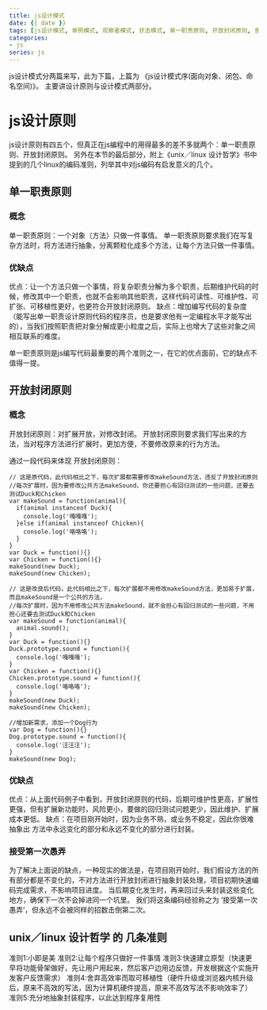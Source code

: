 ```yaml
---
title: js设计模式
date: {{ date }}
tags: [js设计模式, 单例模式, 观察者模式, 状态模式, 单一职责原则, 开放封闭原则, 舍弃高效率而取可移植性]
categories: 
- js
series: js
---
```


js设计模式分两篇来写，此为下篇，上篇为 《js设计模式序(面向对象、闭包、命名空间)》。
主要讲设计原则与设计模式两部分。

# js设计原则

js设计原则有四五个，但真正在js编程中的用得最多的差不多就两个：单一职责原则、开放封闭原则。
另外在本节的最后部分，附上《unix／linux 设计哲学》书中提到的几个linux的编码准则，列举其中对js编码有启发意义的几个。

## 单一职责原则

### 概念
单一职责原则：一个对象（方法）只做一件事情。
单一职责原则要求我们在写复杂方法时，将方法进行抽象，分离颗粒化成多个方法，让每个方法只做一件事情。
### 优缺点
优点：让一个方法只做一个事情，将复杂职责分解为多个职责，后期维护代码的时候，修改其中一个职责，也就不会影响其他职责，这样代码可读性、可维护性、可扩张、可移植性更好，也更符合开放封闭原则。
缺点：增加编写代码的复杂度（能写出单一职责设计原则代码的程序员，也是要求他有一定编程水平才能写出的），当我们按照职责把对象分解成更小粒度之后，实际上也增大了这些对象之间相互联系的难度。

单一职责原则是js编写代码最重要的两个准则之一，在它的优点面前，它的缺点不值得一提。

## 开放封闭原则

### 概念
开放封闭原则：对扩展开放，对修改封闭。
开放封闭原则要求我们写出来的方法，当对程序方法进行扩展时，更加方便，不要修改原来的行为方法。

通过一段代码来体现 开放封闭原则：
```
// 这是原代码，此代码相比之下，每次扩展都需要修改makeSound方法，违反了开放封闭原则
//每次扩展时，因为要修改公共方法makeSound，你还要担心有回归测试的一些问题，还要去测试Duck和Chicken
var makeSound = function(animal){
  if(animal instanceof Duck){
    console.log('嘎嘎嘎');
  }else if(animal instanceof Chicken){
    console.log('咯咯咯');
  }
}
var Duck = function(){}
var Chicken = function(){}
makeSound(new Duck);
makeSound(new Chicken);
```

```
// 这是改良后代码，此代码相比之下，每次扩展都不用修改makeSound方法，更加易于扩展，而且makeSound是一个公共的方法，
//每次扩展时，因为不用修改公共方法makeSound，就不会担心有回归测试的一些问题，不用担心还要去测试Duck和Chicken
var makeSound = function(animal){
  animal.sound();
}
var Duck = function(){}
Duck.prototype.sound = function(){
  console.log('嘎嘎嘎');
}
var Chicken = function(){}
Chicken.prototype.sound = function(){
  console.log('咯咯咯');
}
makeSound(new Duck);
makeSound(new Chicken);

//增加新需求，添加一个Dog行为
var Dog = function(){}
Dog.prototype.sound = function(){
  console.log('汪汪汪');
}
makeSound(new Dog);
```

### 优缺点
优点：从上面代码例子中看到，开放封闭原则的代码，后期可维护性更高，扩展性更强，但有扩展新功能时，风险更小，要做的回归测试问题更少，因此维护、扩展成本更低。
缺点：在项目刚开始时，因为业务不熟，或业务不稳定，因此你很难抽象出 方法中永远变化的部分和永远不变化的部分进行封装。

### 接受第一次愚弄
为了解决上面说的缺点，一种现实的做法是，在项目刚开始时，我们假设方法的所有部分都是不变化的，不对方法进行开放封闭进行抽象封装处理，项目初期快速编码完成需求，不影响项目进度。
当后期变化发生时，再来回过头来封装这些变化地方，确保下一次不会掉进同一个坑里。
我们将这条编码经验称之为 ‘接受第一次愚弄’，但永远不会被同样的招数击倒第二次。


## unix／linux 设计哲学 的 几条准则
准则1:小即是美
准则2:让每个程序只做好一件事情
准则3:快速建立原型（快速更早将功能骨架做好，先让用户用起来，然后客户边用边反馈，开发根据这个实施开发客户反馈需求）
准则4:舍弃高效率而取可移植性（硬件升级或浏览器内核升级后，原来不高效的写法，因为计算机硬件提高，原来不高效写法不影响效率了）
准则5:充分地抽象封装程序，以此达到程序复用性

